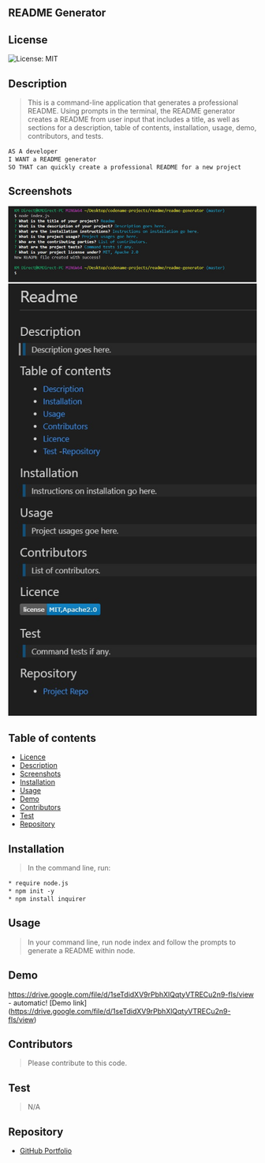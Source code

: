 ## README Generator

## License

![License: MIT](https://img.shields.io/badge/License-MIT-yellow.svg)
<!-- -[By: Nilou Mostofi](https://img.shields.io/badge/By-mnilou-9cf.svg) -->

## Description

> This is a command-line application that generates a professional README. Using prompts in the terminal, the README generator creates a README from user input that includes a title, as well as sections for a description, table of contents, installation, usage, demo, contributors, and tests.

    AS A developer
    I WANT a README generator
    SO THAT can quickly create a professional README for a new project

## Screenshots

<img src= "assets\screenshot1.jpg" alt = "Screenshot of Terminal">

<img src= "assets\screenshot2.jpg" alt = "Screenshot of README">

## Table of contents

- [Licence](#Licence)
- [Description](#Description)
- [Screenshots](#Screenshots)
- [Installation](#Installation)
- [Usage](#Usage)
- [Demo](#Demo)
- [Contributors](#Contributors)
- [Test](#Test)
- [Repository](#Repository)


## Installation

> In the command line, run:

    * require node.js
    * npm init -y
    * npm install inquirer

## Usage

> In your command line, run node index and follow the prompts to generate a README within node.

## Demo

https://drive.google.com/file/d/1seTdidXV9rPbhXlQqtyVTRECu2n9-fIs/view - automatic!
[Demo link] (https://drive.google.com/file/d/1seTdidXV9rPbhXlQqtyVTRECu2n9-fIs/view)

## Contributors

> Please contribute to this code.

## Test

> N/A

## Repository

- [GitHub Portfolio](https://github.com/mnilou)
